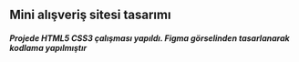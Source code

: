 <h2>Mini alışveriş sitesi tasarımı</h2>

<h5>Projede HTML5 CSS3 çalışması yapıldı. Figma görselinden tasarlanarak kodlama yapılmıştır</5>

